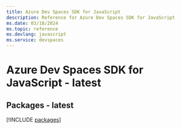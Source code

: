 ```yaml
---
title: Azure Dev Spaces SDK for JavaScript
description: Reference for Azure Dev Spaces SDK for JavaScript
ms.date: 03/18/2024
ms.topic: reference
ms.devlang: javascript
ms.service: devspaces
---
```

# Azure Dev Spaces SDK for JavaScript - latest
## Packages - latest
[!INCLUDE [packages](dev-spaces-index.md)]